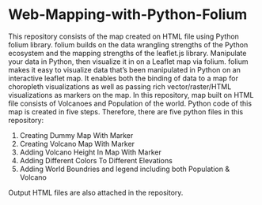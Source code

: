 # Web-Mapping-with-Python-Folium

This repository consists of the map created on HTML file using Python folium library.
folium builds on the data wrangling strengths of the Python ecosystem and the mapping strengths of the leaflet.js library. Manipulate your data in Python, then visualize it in on a Leaflet map via folium.
folium makes it easy to visualize data that’s been manipulated in Python on an interactive leaflet map. It enables both the binding of data to a map for choropleth visualizations as well as passing rich vector/raster/HTML visualizations as markers on the map.
In this repository, map built on HTML file consists of Volcanoes and Population of the world.
Python code of this map is created in five steps. Therefore, there are five python files in this repository:

  1. Creating Dummy Map With Marker  
  2. Creating Volcano Map With Marker
  3. Adding Volcano Height In Map With Marker
  4. Adding Different Colors To Different Elevations
  5. Adding World Boundries and legend including both Population & Volcano

Output HTML files are also attached in the repository.
